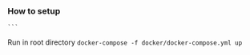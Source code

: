 ### How to setup

    ```
Run in root directory
    ```
    docker-compose -f docker/docker-compose.yml up
    ```
